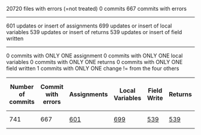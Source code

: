 
20720 files with errors (=not treated)
0 commits
667 commits with errors
****************************
601 updates or insert of assignments
699 updates or insert of local variables
539 updates or insert of returns
539 updates or insert of field written
****************************
0 commits with ONLY ONE assignment
0 commits with ONLY ONE local variables
0 commits with ONLY ONE returns
0 commits with ONLY ONE field written
1 commits with ONLY ONE change != from the four others


| Number of commits | Commit with errors | Assignments                                                                                                                                         | Local Variables                                                                                                                                   | Field Write                                                                                                                                        | Returns                                                                                                                                        | Single Assignment                                                                                                                             | Single Local Variable | Single Field Write | Single Return                                                                                                                             | Single changes not treated | Files with errors | Run Total time |
|-------------------|--------------------|-----------------------------------------------------------------------------------------------------------------------------------------------------|---------------------------------------------------------------------------------------------------------------------------------------------------|----------------------------------------------------------------------------------------------------------------------------------------------------|------------------------------------------------------------------------------------------------------------------------------------------------|-----------------------------------------------------------------------------------------------------------------------------------------------|-----------------------|--------------------|-------------------------------------------------------------------------------------------------------------------------------------------|----------------------------|-------------------|----------------|
| 741               | 667                | [601](https://github.com/ybadache/BugfixTracker/blob/master/results/all-commits/odd-code/facebook-android-sdk/assignment/at_least_one/README.md) | [699](https://github.com/ybadache/BugfixTracker/blob/master/results/all-commits/odd-code/facebook-android-sdk/localvar/at_least_one/README.md) | [539](https://github.com/ybadache/BugfixTracker/blob/master/results/all-commits/odd-code/facebook-android-sdk/fieldwrite/at_least_one/README.md) | [539](https://github.com/ybadache/BugfixTracker/blob/master/results/all-commits/odd-code/facebook-android-sdk/return/at_least_one/README.md) | 0							 | 0                     | 0                  | 0							| 1                         | 20720               | ~1h 25 minutes     |
